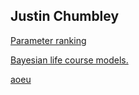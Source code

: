 ## Justin Chumbley

[Parameter ranking](credible_ranks.md)

[Bayesian life course models.](life_course.md)

[aoeu](https://www.linkedin.com)
